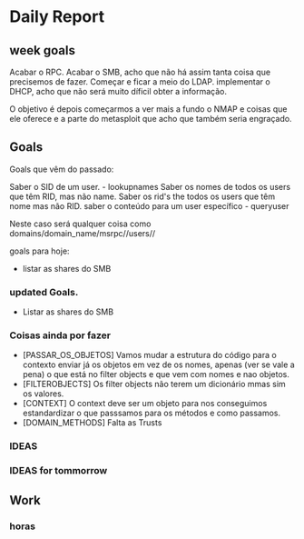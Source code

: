 # Daily Report

## week goals
Acabar o RPC.
Acabar o SMB, acho que não há assim tanta coisa que precisemos de fazer.
Começar e ficar a meio do LDAP.
implementar o DHCP, acho que não será muito díficil obter a informação.

O objetivo é depois começarmos a ver mais a fundo o NMAP e coisas que ele oferece 
e a parte do metasploit que acho que também seria engraçado.


## Goals
Goals que vêm do passado: 

Saber o SID de um user. - lookupnames
Saber os nomes de todos os users que têm RID, mas não name.
Saber os rid's the todos os users que têm nome mas não RID. 
saber o conteúdo para um user específico - queryuser 

Neste caso será qualquer coisa como domains/domain_name/msrpc/<msrpc-server-ip>/users/<user>/

goals para hoje:
+ listar as shares do SMB




### updated Goals.
+ Listar as shares do SMB

### Coisas ainda por fazer
+ [PASSAR_OS_OBJETOS] Vamos mudar a estrutura do código para o contexto enviar já os objetos em vez de os nomes, apenas (ver se vale a pena) o que está no filter objects e que vem com nomes e nao objetos.
+ [FILTEROBJECTS] Os filter objects não terem um dicionário mmas sim os valores. 
+ [CONTEXT] O context deve ser um objeto para nos conseguimos estandardizar o que passsamos para os métodos e como passamos.
+ [DOMAIN_METHODS] Falta as Trusts


### IDEAS


### IDEAS for tommorrow

## Work


### horas
